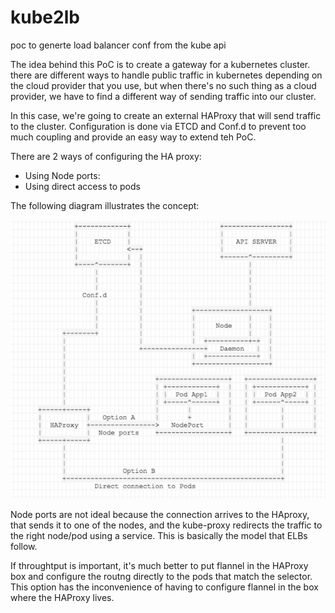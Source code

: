 # kube2lb
poc to generte load balancer conf from the kube api


The idea behind this PoC is to create a gateway for a kubernetes cluster. there are different ways to handle public traffic in kubernetes depending on the cloud provider that you use, but when there's no such thing as a cloud provider, we have to find a different way of sending traffic into our cluster.

In  this case, we're going to create an external HAProxy that will send traffic to the cluster. Configuration is done via ETCD and Conf.d to prevent too much coupling and provide an easy way to extend teh PoC.

There are 2 ways of configuring the HA proxy:

* Using Node ports:
* Using direct access to pods

The following diagram illustrates the concept:

![basic diagram](diagram01.png)

Node ports are not ideal because the connection arrives to the HAproxy, that sends it to one of the nodes, and the kube-proxy redirects the traffic to the right node/pod using a service. This is basically the model that ELBs follow.

If throughtput is important, it's much better to put flannel in the HAProxy box and configure the routng directly to the pods that match the selector. This option has the inconvenience of having to configure flannel in the box where the HAProxy lives.
